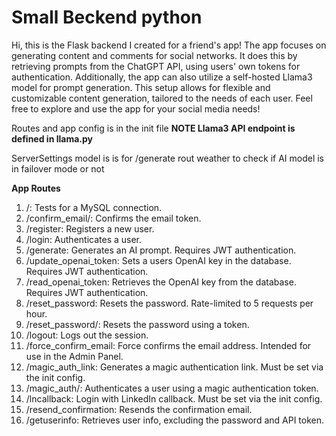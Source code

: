 
# Small Beckend python 
Hi, this is the Flask backend I created for a friend's app! The app focuses on generating content and comments for social networks. 
It does this by retrieving prompts from the ChatGPT API, using users' own tokens for authentication. 
Additionally, the app can also utilize a self-hosted Llama3 model for prompt generation.
This setup allows for flexible and customizable content generation, tailored to the needs of each user. 
Feel free to explore and use the app for your social media needs!


Routes and app config is in the init file
**NOTE Llama3 API endpoint is defined in llama.py**

ServerSettings model is is for /generate rout weather to check if AI model is in failover mode or not

**App Routes**
1. /: Tests for a MySQL connection.
2. /confirm_email/<token>: Confirms the email token.
3. /register: Registers a new user.
4. /login: Authenticates a user.
5. /generate: Generates an AI prompt. Requires JWT authentication.
6. /update_openai_token: Sets a users OpenAI key in the database. Requires JWT authentication.
7. /read_openai_token: Retrieves the OpenAI key from the database. Requires JWT authentication.
8. /reset_password: Resets the password. Rate-limited to 5 requests per hour.
9. /reset_password/<token>: Resets the password using a token.
10. /logout: Logs out the session.
11. /force_confirm_email: Force confirms the email address. Intended for use in the Admin Panel.
12. /magic_auth_link: Generates a magic authentication link. Must be set via the init config.
13. /magic_auth/<token>: Authenticates a user using a magic authentication token.
14. /lncallback: Login with LinkedIn callback. Must be set via the init config.
15. /resend_confirmation: Resends the confirmation email.
16. /getuserinfo: Retrieves user info, excluding the password and API token.
